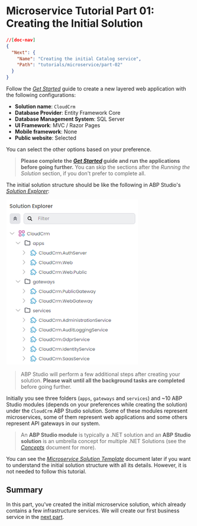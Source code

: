 # Microservice Tutorial Part 01: Creating the Initial Solution

````json
//[doc-nav]
{
  "Next": {
    "Name": "Creating the initial Catalog service",
    "Path": "tutorials/microservice/part-02"
  }
}
````

Follow the *[Get Started](../../get-started/microservice.md)* guide to create a new layered web application with the following configurations:

* **Solution name**: `CloudCrm`
* **Database Provider**: Entity Framework Core
* **Database Management System**: SQL Server
* **UI Framework**: MVC / Razor Pages
* **Mobile framework**: None
* **Public website**: Selected

You can select the other options based on your preference.

> **Please complete the *[Get Started](../../get-started/microservice.md)* guide and run the applications before going further.** You can skip the sections after the *Running the Solution* section, if you don't prefer to complete all.

The initial solution structure should be like the following in ABP Studio's *[Solution Explorer](../../studio/solution-explorer.md)*:

![abp-studio-solution-explorer-initial-cloud-crm-microservice-solution](images/abp-studio-solution-explorer-initial-cloud-crm-microservice-solution.png)

> ABP Studio will perform a few additional steps after creating your solution. **Please wait until all the background tasks are completed** before going further.

Initially you see three folders (`apps`, `gateways` and `services`) and ~10 ABP Studio modules (depends on your preferences while creating the solution) under the `CloudCrm` ABP Studio solution. Some of these modules represent microservices, some of them represent web applications and some others represent API gateways in our system.

> An **ABP Studio module** is typically a .NET solution and an **ABP Studio solution** is an umbrella concept for multiple .NET Solutions (see the *[Concepts](../../studio/concepts.md)* document for more).

You can see the *[Microservice Solution Template](../../solution-templates/microservice/index.md)* document later if you want to understand the initial solution structure with all its details. However, it is not needed to follow this tutorial.

## Summary

In this part, you've created the initial microservice solution, which already contains a few infrastructure services. We will create our first business service in the [next part](part-02.md).
